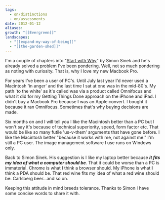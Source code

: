 ```yaml
---
tags:
  - on/distinctions
  - on/assessments
date: 2012-01-12
aliases: 
growth: "[[Evergreen]]"
landscapes:
  - "[[expand-my-way-of-being]]"
  - "[[the-garden-shed]]"
---
```

I'm a couple of chapters into "[Start with Why](https://www.goodreads.com/book/show/7108725-start-with-why)" by Simon Sinek and he's already solved a problem I've been pondering. Well, not so much pondering as noting with curiosity. That is, why I love my new Macbook Pro.

For years I've been a user of PC's. Until July last year I'd never used a Macintosh 'in anger' and the last time I sat at one was in the mid-80's. My path 'to the white' as it's called was via a product called Omnifocus and what it did for my Getting Things Done approach on the iPhone and iPad. I didn't buy a Macbook Pro because I was an Apple convert. I bought it because it ran Omnifocus. Sometimes that's why buying decisions are made.

Six months on and I will tell you I like the Macintosh better than a PC but I won't say it's because of technical superiority, speed, form factor etc. That would be like so many futile 'us-v-them' arguments that have gone before. I like the Macintosh better "because it works with me, not against me." I'm still a PC user. The image management software I use runs on Windows only.

Back to Simon Sinek. His suggestion is I like my laptop better because ***it fits my idea of what a computer should be***. That it could be worse than a PC is immaterial. Chrome is what I think a browser should. My iPhone is what I think a PDA should be. That red wine fits my idea of what a red wine should be. Carlsberg beer...and so on.

Keeping this attitude in mind breeds tolerance. Thanks to Simon I have some concise words to share it with.